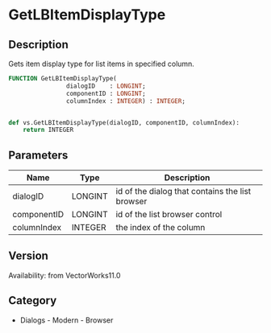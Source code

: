 # GetLBItemDisplayType

## Description
Gets item display type for list items in specified column.

```pascal
FUNCTION GetLBItemDisplayType(
				dialogID    : LONGINT;
				componentID : LONGINT;
				columnIndex : INTEGER) : INTEGER;
```

```python

def vs.GetLBItemDisplayType(dialogID, componentID, columnIndex):
    return INTEGER
```

## Parameters
|Name|Type|Description|
|---|---|---|
|dialogID|LONGINT|id of the dialog that contains the list browser|
|componentID|LONGINT|id of the list browser control|
|columnIndex|INTEGER|the index of the column|

## Version
Availability: from VectorWorks11.0
## Category
* Dialogs - Modern - Browser

